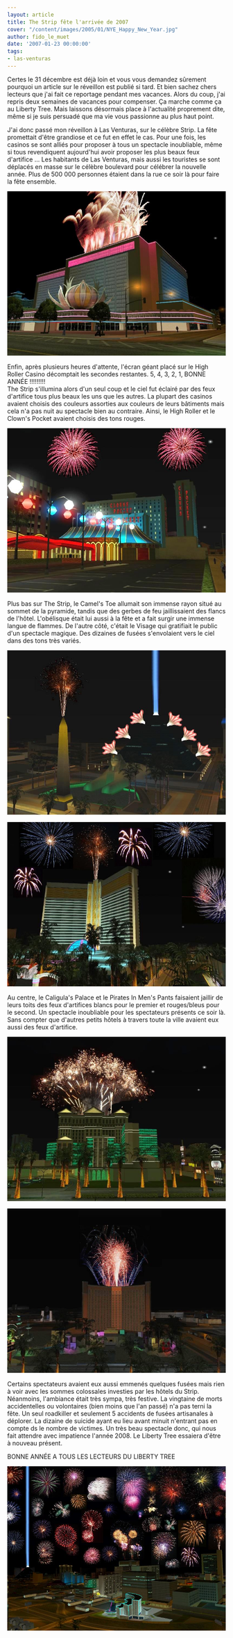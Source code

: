 ```yaml
---
layout: article
title: The Strip fête l'arrivée de 2007
cover: "/content/images/2005/01/NYE_Happy_New_Year.jpg"
author: fido_le_muet
date: '2007-01-23 00:00:00'
tags:
- las-venturas
---
```


Certes le 31 décembre est déjà loin et vous vous demandez sûrement pourquoi un article sur le réveillon est publié si tard. Et bien sachez chers lecteurs que j'ai fait ce reportage pendant mes vacances. Alors du coup, j'ai repris deux semaines de vacances pour compenser. Ça marche comme ça au Liberty Tree. Mais laissons désormais place à l'actualité proprement dite, même si je suis persuadé que ma vie vous passionne au plus haut point.

J'ai donc passé mon réveillon à Las Venturas, sur le célèbre Strip. La fête promettait d'être grandiose et ce fut en effet le cas. Pour une fois, les casinos se sont alliés pour proposer à tous un spectacle inoubliable, même si tous revendiquent aujourd'hui avoir proposer les plus beaux feux d'artifice ... Les habitants de Las Venturas, mais aussi les touristes se sont déplacés en masse sur le célèbre boulevard pour célébrer la nouvelle année. Plus de 500 000 personnes étaient dans la rue ce soir là pour faire la fête ensemble.

![Le High Roller se pare d'une très belle couleur rosâtre.](  /content/images/2005/01/NYE_Flamingo.jpg)

Enfin, après plusieurs heures d'attente, l'écran géant placé sur le High Roller Casino décomptait les secondes restantes. 5, 4, 3, 2, 1, BONNE ANNÉE !!!!!!!!!  
The Strip s'illumina alors d'un seul coup et le ciel fut éclairé par des feux d'artifice tous plus beaux les uns que les autres. La plupart des casinos avaient choisis des couleurs assorties aux couleurs de leurs bâtiments mais cela n'a pas nuit au spectacle bien au contraire. Ainsi, le High Roller et le Clown's Pocket avaient choisis des tons rouges.

![](  /content/images/2005/01/NYE_Circus_Circus.jpg)

Plus bas sur The Strip, le Camel's Toe allumait son immense rayon situé au sommet de la pyramide, tandis que des gerbes de feu jaillissaient des flancs de l'hôtel. L'obélisque était lui aussi à la fête et a fait surgir une immense langue de flammes. De l'autre côté, c'était le Visage qui gratifiait le public d'un spectacle magique. Des dizaines de fusées s'envolaient vers le ciel dans des tons très variés.

![](  /content/images/2005/01/NYE_Luxor.jpg)

![The Camel's Toe et The Visage illuminés.](  /content/images/2005/01/NYE_The_Mirage.jpg)

Au centre, le Caligula's Palace et le Pirates In Men's Pants faisaient jaillir de leurs toits des feux d'artifices blancs pour le premier et rouges/bleus pour le second. Un spectacle inoubliable pour les spectateurs présents ce soir là. Sans compter que d'autres petits hôtels à travers toute la ville avaient eux aussi des feux d'artifice.

![](  /content/images/2005/01/NYE_Caesar_Palace.jpg)

![Le Caligula's Palace et le Pirates In Men's Pants en fête.](  /content/images/2005/01/NYE_Treasure_Island.jpg)

Certains spectateurs avaient eux aussi emmenés quelques fusées mais rien à voir avec les sommes colossales investies par les hôtels du Strip. Néanmoins, l'ambiance était très sympa, très festive. La vingtaine de morts accidentelles ou volontaires (bien moins que l'an passé) n'a pas terni la fête. Un seul roadkiller et seulement 5 accidents de fusées artisanales à déplorer. La dizaine de suicide ayant eu lieu avant minuit n'entrant pas en compte ds le nombre de victimes. Un très beau spectacle donc, qui nous fait attendre avec impatience l'année 2008. Le Liberty Tree essaiera d'être à nouveau présent.

BONNE ANNÉE A TOUS LES LECTEURS DU LIBERTY TREE

![](  /content/images/2005/01/NYE_The_Strip.jpg)

<!--kg-card-end: markdown-->
